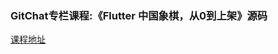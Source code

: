 ### GitChat专栏课程:《Flutter 中国象棋，从0到上架》源码

[课程地址](https://gitbook.cn/gitchat/column/5e9d67352b34772795873df4)
